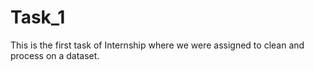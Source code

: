 # Task_1
This is the first task of Internship where we were assigned to clean and process on a dataset.

